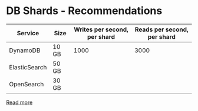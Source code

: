 # DB Shards - Recommendations

| Service       | Size  | Writes per second, per shard | Reads per second, per shard |
|---------------|-------|------------------------------|-----------------------------|
| DynamoDB      | 10 GB | 1000                         | 3000                        |
| ElasticSearch | 50 GB |                              |                             |
| OpenSearch    | 30 GB |                              |                             |

[Read more](Readme.md)